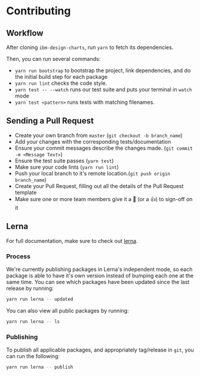 # Contributing

## Workflow

After cloning `ibm-design-charts`, run `yarn` to fetch its dependencies.

Then, you can run several commands:

- `yarn run bootstrap` to bootstrap the project, link dependencies, and do the initial build step for each package
- `yarn run lint` checks the code style.
- `yarn test -- --watch` runs our test suite and puts your terminal in `watch` mode
- `yarn test <pattern>` runs tests with matching filenames.

## Sending a Pull Request

- Create your own branch from `master` (`git checkout -b branch_name`)
- Add your changes with the corresponding tests/documentation
- Ensure your commit messages describe the changes made. (`git commit -m <Message Text>`)
- Ensure the test suite passes (`yarn test`)
- Make sure your code lints (`yarn run lint`)
- Push your local branch to it's remote location.(`git push origin branch_name`)
- Create your Pull Request, filling out all the details of the Pull Request template
- Make sure one or more team members give it a 🚀 (or a 👍) to sign-off on it

## Lerna

For full documentation, make sure to check out [lerna](lernajs.io).

### Process

We're currently publishing packages in Lerna's independent mode, so each package is able to have it's own version instead of bumping each one at the same time. You can see which packages have been updated since the last release by running:

```bash
yarn run lerna -- updated
```

You can also view all public packages by running:

```bash
yarn run lerna -- ls
```

### Publishing

To publish all applicable packages, and appropriately tag/release in `git`, you can run the following:

```bash
yarn run lerna -- publish
```
